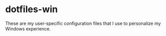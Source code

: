 # dotfiles-win
These are my user-specific configuration files that I use to personalize my Windows experience.
